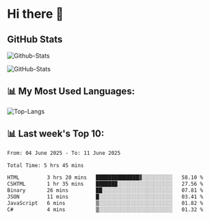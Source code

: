 # Hi there 👋

## GitHub Stats
![Github-Stats](https://github-readme-stats-sigma-five.vercel.app/api?username=ltorson&show_icons=true&theme=radical&count_private=true&show=reviews,discussions_started,discussions_answered,prs_merged,prs_merged_percentage)

![GitHub-Stats](https://github-readme-stats.vercel.app/api/wakatime?username=LeeTorson&theme=synthwave&size_weight=0.5&count_weight=0.5&title_color=36F9F6&langs_count=10&count_private=true)

## 📊 My Most Used Languages:
![Top-Langs](https://github-readme-stats-sigma-five.vercel.app/api/top-langs/?username=LTorson&layout=compact&langs_count=10)


## 📊 Last week's Top 10:
<!--START_SECTION:waka-->

```txt
From: 04 June 2025 - To: 11 June 2025

Total Time: 5 hrs 45 mins

HTML         3 hrs 20 mins   ██████████████▓░░░░░░░░░░   58.10 %
CSHTML       1 hr 35 mins    ███████░░░░░░░░░░░░░░░░░░   27.56 %
Binary       26 mins         ██░░░░░░░░░░░░░░░░░░░░░░░   07.81 %
JSON         11 mins         █░░░░░░░░░░░░░░░░░░░░░░░░   03.41 %
JavaScript   6 mins          ▒░░░░░░░░░░░░░░░░░░░░░░░░   01.82 %
C#           4 mins          ▒░░░░░░░░░░░░░░░░░░░░░░░░   01.32 %
```

<!--END_SECTION:waka-->
